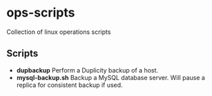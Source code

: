 # ops-scripts
Collection of linux operations scripts

## Scripts
- **dupbackup** Perform a Duplicity backup of a host.
- **mysql-backup.sh** Backup a MySQL database server. Will pause a replica for consistent backup if used.
